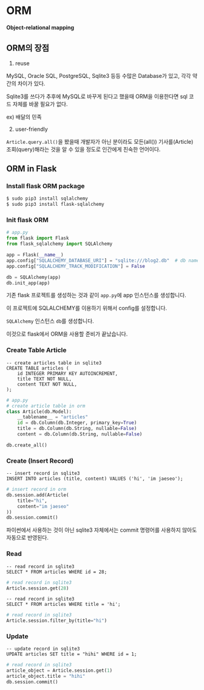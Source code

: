 # ORM

**Object-relational mapping**



## ORM의 장점

1. reuse

MySQL, Oracle SQL, PostgreSQL, Sqlite3 등등 수많은 Database가 있고, 각각 약간의 차이가 있다.

Sqlite3를 쓰다가 추후에 MySQL로 바꾸게 된다고 했을때 ORM을 이용한다면 sql 코드 자체를 바꿀 필요가 없다.

ex) 배달의 민족

2. user-friendly

`Article.query.all()`을 봤을때 개발자가 아닌 분이라도 모든(all()) 기사를(Article) 조회(query)해라는 것을 알 수 있을 정도로 인간에게 친숙한 언어이다.



## ORM in Flask

### Install flask ORM package

```bash
$ sudo pip3 install sqlalchemy
$ sudo pip3 install flask-sqlalchemy
```



### Init flask ORM

```python
# app.py
from flask import Flask
from flask_sqlalchemy import SQLAlchemy

app = Flask(__name__)
app.config["SQLALCHEMY_DATABASE_URI"] = "sqlite:///blog2.db"  # db name
app.config["SQLALCHEMY_TRACK_MODIFICATION"] = False

db = SQLAlchemy(app)
db.init_app(app)
```

기존 flask 프로젝트를 생성하는 것과 같이 `app.py`에 app 인스턴스를 생성합니다.

이 프로젝트에 SQLALCHEMY를 이용하기 위해서 config를 설정합니다.

`SQLAlchemy` 인스턴스 `db`를 생성합니다.

이것으로 flask에서 ORM을 사용할 준비가 끝났습니다.



### Create Table Article

```sqlite
-- create articles table in sqlite3
CREATE TABLE articles (
    id INTEGER PRIMARY KEY AUTOINCREMENT,
    title TEXT NOT NULL,
    content TEXT NOT NULL,
);
```

```python
# app.py
# create article table in orm
class Article(db.Model):
    __tablename__ = "articles"
    id = db.Column(db.Integer, primary_key=True)
    title = db.Column(db.String, nullable=False)
    content = db.Column(db.String, nullable=False)

db.create_all()
```



### Create (Insert Record)

```sqlite
-- insert record in sqlite3
INSERT INTO articles (title, content) VALUES ('hi', 'im jaeseo');
```

```python
# insert record in orm
db.session.add(Article(
    title="hi",
    content="im jaeseo"
))
db.session.commit()
```

파이썬에서 사용하는 것이 아닌 sqlite3 자체에서는 commit 명령어를 사용하지 않아도 자동으로 반영된다.



### Read

```sqlite
-- read record in sqlite3
SELECT * FROM articles WHERE id = 28;
```

```python
# read record in sqlite3
Article.session.get(28)
```



```sqlite
-- read record in sqlite3
SELECT * FROM articles WHERE title = 'hi';
```

```python
# read record in sqlite3
Article.session.filter_by(title="hi")
```



### Update

```sqlite
-- update record in sqlite3
UPDATE articles SET title = "hihi" WHERE id = 1;
```

```python
# read record in sqlite3
article_object = Article.session.get(1)
article_object.title = "hihi"
db.session.commit()
```



